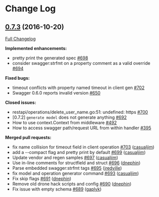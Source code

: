 # Change Log

## [0.7.3](https://github.com/roscopecoltran/go-swagger/tree/0.7.3) (2016-10-20)
[Full Changelog](https://github.com/roscopecoltran/go-swagger/compare/0.7.2...0.7.3)

**Implemented enhancements:**

- pretty print the generated spec [\#698](https://github.com/roscopecoltran/go-swagger/issues/698)
- consider swagger:strfmt on a property comment as a valid override [\#694](https://github.com/roscopecoltran/go-swagger/issues/694)

**Fixed bugs:**

- timeout conflicts with property named timeout in client gen [\#702](https://github.com/roscopecoltran/go-swagger/issues/702)
- Swagger 0.6.0 reports invalid version [\#650](https://github.com/roscopecoltran/go-swagger/issues/650)

**Closed issues:**

- restapi/operations/delete\_user\_name.go:51: undefined: https [\#700](https://github.com/roscopecoltran/go-swagger/issues/700)
- \[0.7.2\] `generate model` does not generate anything [\#692](https://github.com/roscopecoltran/go-swagger/issues/692)
- How to use context.Context from middleware [\#492](https://github.com/roscopecoltran/go-swagger/issues/492)
- How to access swagger path/request URL from within handler [\#395](https://github.com/roscopecoltran/go-swagger/issues/395)

**Merged pull requests:**

- fix name collision for timeout field in client operation [\#703](https://github.com/roscopecoltran/go-swagger/pull/703) ([casualjim](https://github.com/casualjim))
- add a --compact flag and pretty print by default [\#699](https://github.com/roscopecoltran/go-swagger/pull/699) ([casualjim](https://github.com/casualjim))
- Update vendor and regen samples [\#697](https://github.com/roscopecoltran/go-swagger/pull/697) ([casualjim](https://github.com/casualjim))
- Use in-line comments for structfield and struct [\#696](https://github.com/roscopecoltran/go-swagger/pull/696) ([dnephin](https://github.com/dnephin))
- Parse embedded swagger:strfmt tags [\#695](https://github.com/roscopecoltran/go-swagger/pull/695) ([jredville](https://github.com/jredville))
- fix model and operation generator command [\#693](https://github.com/roscopecoltran/go-swagger/pull/693) ([casualjim](https://github.com/casualjim))
- Fix skip flags [\#691](https://github.com/roscopecoltran/go-swagger/pull/691) ([dnephin](https://github.com/dnephin))
- Remove old drone hack scripts and config [\#690](https://github.com/roscopecoltran/go-swagger/pull/690) ([dnephin](https://github.com/dnephin))
- Fix issue with empty schema  [\#689](https://github.com/roscopecoltran/go-swagger/pull/689) ([gaplyk](https://github.com/gaplyk))

